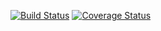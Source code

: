 [![Build Status](https://travis-ci.org/andreventuravale/nanogram.svg?branch=master)](https://travis-ci.org/andreventuravale/nanogram) [![Coverage Status](https://coveralls.io/repos/github/andreventuravale/nanogram/badge.svg)](https://coveralls.io/github/andreventuravale/nanogram)
